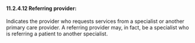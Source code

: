 #### 11.2.4.12 Referring provider: 

Indicates the provider who requests services from a specialist or another primary care provider. A referring provider may, in fact, be a specialist who is referring a patient to another specialist.
